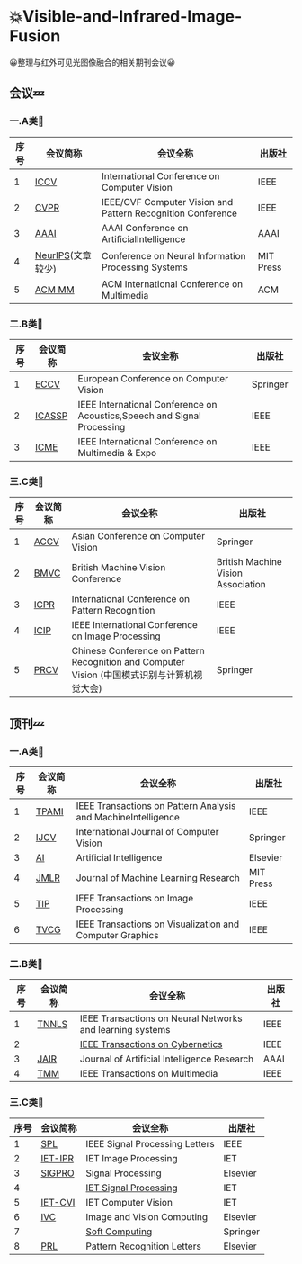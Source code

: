 # :boom:Visible-and-Infrared-Image-Fusion
:grinning:整理与红外可见光图像融合的相关期刊会议:grinning:

## 会议:zzz:

### 一.A类:dizzy:

| 序号 | 会议简称                                                    | 会议全称                                                    | 出版社    |
| ---- | ----------------------------------------------------------- | ----------------------------------------------------------- | --------- |
| 1    | [ICCV](http://dblp.uni-trier.de/db/conf/iccv/)              | International Conference on Computer Vision                 | IEEE      |
| 2    | [CVPR](http://dblp.uni-trier.de/db/conf/cvpr/)              | IEEE/CVF Computer Vision and Pattern Recognition Conference | IEEE      |
| 3    | [AAAI](http://dblp.uni-trier.de/db/conf/aaai/)              | AAAI Conference on ArtificialIntelligence                   | AAAI      |
| 4    | [NeurIPS](http://dblp.uni-trier.de/db/conf/nips/)(文章较少) | Conference on Neural Information Processing Systems         | MIT Press |
| 5    | [ACM MM](http://dblp.uni-trier.de/db/conf/mm/)              | ACM International Conference on Multimedia                  | ACM       |
### 二.B类:dizzy:

| 序号 | 会议简称                                           | 会议全称                                                                | 出版社   |
| ---- | -------------------------------------------------- | ----------------------------------------------------------------------- | -------- |
| 1    | [ECCV ](http://dblp.uni-trier.de/db/conf/eccv/)    | European Conference on Computer Vision                                  | Springer |
| 2    | [ICASSP](http://dblp.uni-trier.de/db/conf/icassp/) | IEEE International Conference on Acoustics,Speech and Signal Processing | IEEE     |
| 3    | [ICME](http://dblp.uni-trier.de/db/conf/icmcs/)    | IEEE International Conference on Multimedia & Expo                      | IEEE     |
### 三.C类:dizzy:

| 序号 | 会议简称                                         | 会议全称                                                                                     | 出版社                             |
| ---- | ------------------------------------------------ | -------------------------------------------------------------------------------------------- | ---------------------------------- |
| 1    | [ACCV](http://dblp.uni-trier.de/db/conf/accv/)   | Asian Conference on Computer Vision                                                          | Springer                           |
| 2    | [BMVC](http://dblp.uni-trier.de/db/conf/bmvc/)   | British Machine Vision Conference                                                            | British Machine Vision Association |
| 3    | [ICPR](http://dblp.uni-trier.de/db/conf/icpr/)   | International Conference on Pattern Recognition                                              | IEEE                               |
| 4    | [ICIP](http://dblp.uni-trier.de/db/conf/icip/)   | IEEE International Conference on Image Processing                                            | IEEE                               |
| 5    | [PRCV](https://dblp.org/db/conf/prcv/index.html) | Chinese Conference on Pattern Recognition and Computer Vision (中国模式识别与计算机视觉大会) | Springer                           |

## 顶刊:zzz:

### 一.A类:dizzy:

| 序号 | 会议简称                                            | 会议全称                                                      | 出版社    |
| ---- | --------------------------------------------------- | ------------------------------------------------------------- | --------- |
| 1    | [TPAMI](http://dblp.uni-trier.de/db/journals/pami/) | IEEE Transactions on Pattern Analysis and MachineIntelligence | IEEE      |
| 2    | [IJCV ](http://dblp.uni-trier.de/db/journals/ijcv/) | International Journal of Computer Vision                      | Springer  |
| 3    | [AI](http://dblp.uni-trier.de/db/journals/ai/)      | Artificial Intelligence                                       | Elsevier  |
| 4    | [JMLR](http://dblp.uni-trier.de/db/journals/jmlr/)  | Journal of Machine Learning Research                          | MIT Press |
| 5    | [TIP](http://dblp.uni-trier.de/db/journals/tip/)    | IEEE Transactions on Image Processing                         | IEEE      |
| 6    | [TVCG](http://dblp.uni-trier.de/db/journals/tvcg/)  | IEEE Transactions on Visualization and Computer Graphics      | IEEE      |


### 二.B类:dizzy:
| 序号 | 会议简称                                                     | 会议全称                                                                       | 出版社 |
| ---- | ------------------------------------------------------------ | ------------------------------------------------------------------------------ | ------ |
| 1    | [TNNLS](http://dblp.uni-trier.de/db/journals/tnn/)           | IEEE Transactions on Neural Networks and learning systems                      | IEEE   |
| 2    |                                                              | [IEEE Transactions on Cybernetics](http://dblp.uni-trier.de/db/journals/tcyb/) | IEEE   |
| 3    | [JAIR](http://dblp.uni-trier.de/db/journals/jair/index.html) | Journal of Artificial Intelligence Research                                    | AAAI   |
| 4    | [TMM](https://dblp.uni-trier.de/db/journals/tmm/index.html)  | IEEE Transactions on Multimedia                                                | IEEE   |

### 三.C类:dizzy:

| 序号 | 会议简称                                                   | 会议全称                                                                 | 出版社   |
| ---- | ---------------------------------------------------------- | ------------------------------------------------------------------------ | -------- |
| 1    | [SPL](http://dblp.uni-trier.de/db/journals/spl/)           | IEEE Signal Processing Letters                                           | IEEE     |
| 2    | [IET-IPR](http://dblp.uni-trier.de/db/journals/iet-ipr/)   | IET Image Processing                                                     | IET      |
| 3    | [SIGPRO](http://dblp.uni-trier.de/db/journals/sigpro/)     | Signal Processing                                                        | Elsevier |
| 4    |                                                            | [IET Signal Processing](https://dblp.org/db/journals/iet-spr/index.html) | IET      |
| 5    | [IET-CVI](https://dblp.org/db/journals/iet-cvi/index.html) | IET Computer Vision                                                      | IET      |
| 6    | [IVC ](http://dblp.uni-trier.de/db/journals/ivc/)          | Image and Vision Computing                                               | Elsevier |
| 7    |                                                            | [Soft Computing](https://dblp.uni-trier.de/db/journals/soco/index.html)  | Springer |
| 8    | [PRL](http://dblp.uni-trier.de/db/journals/prl/)           | Pattern Recognition Letters                                              | Elsevier |
